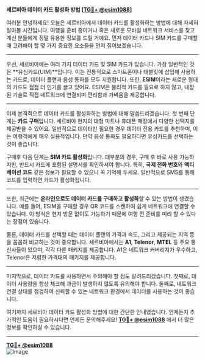 **세르비아 데이터 카드 활성화 방법 [[TG💪+ @esim1088](https://t.me/s/esim1088)]**

여러분 안녕하세요! 오늘은 세르비아에서 데이터 카드를 활성화하는 방법에 대해 자세히 알아볼 시간입니다. 여행을 준비 중이거나 혹은 새로운 모바일 네트워크 서비스를 찾고 계신 분들에게 정말 유용한 정보를 드릴 거예요. 먼저 데이터 카드나 SIM 카드를 구매할 때 고려해야 할 몇 가지 중요한 요소들을 먼저 짚어보겠습니다.

---

우선, 세르비아에는 여러 가지 데이터 카드 및 SIM 카드가 있습니다. 가장 일반적인 것은 **유심카드(UIM)**입니다. 이는 전통적으로 스마트폰이나 태블릿에 삽입해 사용하는 카드로, 데이터 플랜과 음성 통화를 모두 지원합니다. 또한, **ESIM**이라는 새로운 형태의 카드도 점점 더 인기를 끌고 있어요. ESIM은 물리적 카드를 필요로 하지 않고, 내장된 기술로 직접 네트워크에 연결되며 편리함과 가벼움을 제공합니다.

---

이제 본격적으로 데이터 카드를 활성화하는 방법에 대해 말씀드리겠습니다. 첫 번째 단계는 **카드 구매**입니다. 세르비아 현지의 대형 마트나 휴대폰 매장에서 다양한 선택지를 제공받을 수 있어요. 일반적으로 데이터만 필요한 경우 데이터 전용 카드를 추천하며, 이는 여행객에게 매우 실용적입니다. 만약 음성 통화도 필요하다면 유심카드를 선택하는 것이 좋습니다.

구매후 다음 단계는 **SIM 카드 활성화**입니다. 대부분의 경우, 구매 후 바로 사용 가능하지만, 반드시 카드에 포함된 설명서를 확인하셔야 합니다. 특히, **국제 전화 번호**와 **액티베이션 코드** 같은 정보가 필요할 수 있으니 꼭 기억해 두세요. 일반적으로 SMS를 통해 코드를 입력하면 카드가 활성화됩니다.

---

또한, 최근에는 **온라인으로도 데이터 카드를 구매하고 활성화**할 수 있는 방법이 생겼습니다. 예를 들어, ESIM을 구매할 경우 QR 코드를 스캔하여 쉽게 네트워크에 연결할 수 있습니다. 이 방식은 현지 방문 없이도 가능하기 때문에 여행 전 준비를 미리 할 수 있다는 장점이 있습니다.

물론, 데이터 카드를 선택할 때는 데이터 플랜의 가격과 속도, 그리고 제공되는 지역 등을 꼼꼼히 비교하는 것이 중요합니다. 세르비아에서는 **A1**, **Telenor**, **MTEL** 등 주요 통신사들이 있으며, 각각 다른 패키지를 제공합니다. A1은 네트워크 커버리지가 우수하고, Telenor은 저렴한 가격대의 패키지를 제공합니다.

---

마지막으로, 데이터 카드를 사용하면서 주의해야 할 점도 알려드리겠습니다. 첫째로, 데이터 사용량을 항상 체크해 과금이 발생하지 않도록 유의해야 합니다. 둘째로, 네트워크 연결 상태를 점검하여 신뢰할 수 있는 네트워크 환경에서 데이터를 사용하는 것이 좋습니다.

여기까지 세르비아 데이터 카드 활성화 방법에 대한 간단한 안내였습니다. 언제든지 추가적인 도움이 필요하시다면 언제든 문의해주세요! **[TG💪+ @esim1088](https://t.me/s/esim1088)** 에서 더 많은 정보를 확인하실 수 있습니다.

---

**[TG💪+ @esim1088](https://t.me/s/esim1088)**  
![Image](https://i.postimg.cc/Y0z9fWf4/image.png)